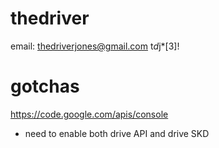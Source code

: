 thedriver
=========
email:  thedriverjones@gmail.com
t*d*j*[3]!



gotchas
=========


https://code.google.com/apis/console

 * need to enable both drive API and drive SKD
